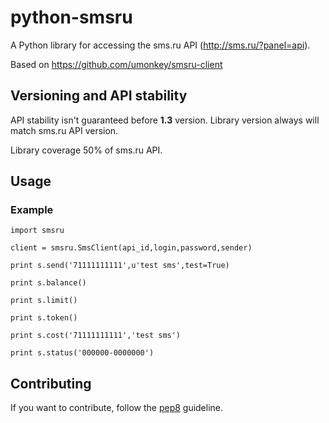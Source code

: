 # python-smsru

A Python library for accessing the sms.ru API (http://sms.ru/?panel=api).

Based on https://github.com/umonkey/smsru-client

## Versioning and API stability

API stability isn't guaranteed before **1.3** version. Library version always will match sms.ru API version.

Library coverage 50% of sms.ru API.

## Usage

### Example

    import smsru

    client = smsru.SmsClient(api_id,login,password,sender)

	print s.send('71111111111',u'test sms',test=True)

	print s.balance()

	print s.limit()

	print s.token()

	print s.cost('71111111111','test sms')

	print s.status('000000-0000000')

## Contributing

If you want to contribute, follow the [pep8](http://www.python.org/dev/peps/pep-0008/) guideline.

